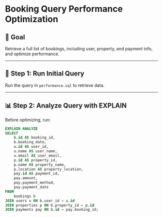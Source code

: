# Booking Query Performance Optimization

## 🎯 Goal
Retrieve a full list of bookings, including user, property, and payment info, and optimize performance.

---

## 📄 Step 1: Run Initial Query

Run the query in `performance.sql` to retrieve data.

---

## 📊 Step 2: Analyze Query with EXPLAIN

Before optimizing, run:

```sql
EXPLAIN ANALYZE
SELECT 
    b.id AS booking_id,
    b.booking_date,
    u.id AS user_id,
    u.name AS user_name,
    u.email AS user_email,
    p.id AS property_id,
    p.name AS property_name,
    p.location AS property_location,
    pay.id AS payment_id,
    pay.amount,
    pay.payment_method,
    pay.payment_date
FROM 
    bookings b
JOIN users u ON b.user_id = u.id
JOIN properties p ON b.property_id = p.id
JOIN payments pay ON b.id = pay.booking_id;